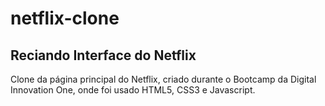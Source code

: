 # netflix-clone

## Reciando Interface do Netflix

Clone da página principal do Netflix, criado durante o Bootcamp da Digital Innovation One, onde foi usado HTML5, CSS3 e Javascript.
